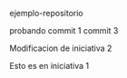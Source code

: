 ejemplo-repositorio

probando commit 1
commit 3

Modificacion de iniciativa 2

Esto es en iniciativa 1

